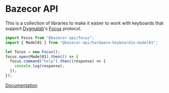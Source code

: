 Bazecor API
=============

This is a collection of libraries to make it easier to work with keyboards that support [Dygmalab][Dygmalab]'s [Focus][Dygmalab:focus] protocol.

 [Dygmalab]: https://github.com/Dygmalab/Bazecor
 [Dygmalab:focus]: https://github.com/Dygmalab/Bazecor/blob/master/doc/plugin/FocusSerial.md

```javascript
import Focus from "@bazecor-api/focus";
import { Model01 } from "@bazecor-api/hardware-keyboardio-model01";

let focus = new Focus();
focus.open(Model01).then(() => {
  focus.command("help").then((response) => {
    console.log(response);
  });
});
```

[Documentation](https://github.com/Dygmalab/Bazecor)
